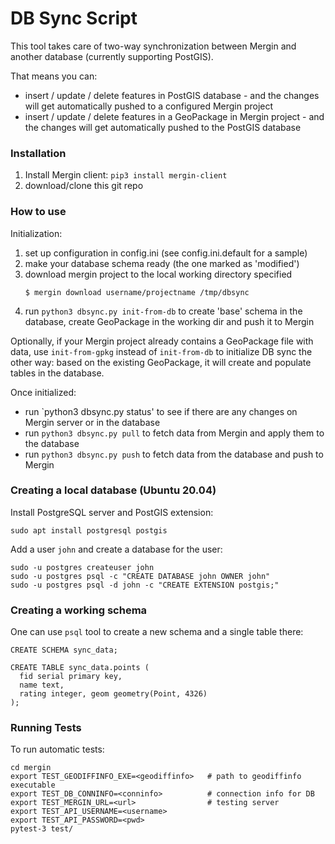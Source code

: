 # DB Sync Script

This tool takes care of two-way synchronization between Mergin and another database (currently supporting PostGIS).

That means you can:
- insert / update / delete features in PostGIS database - and the changes will get automatically
  pushed to a configured Mergin project
- insert / update / delete features in a GeoPackage in Mergin project - and the changes will get
  automatically pushed to the PostGIS database 

### Installation

1. Install Mergin client: `pip3 install mergin-client`
2. download/clone this git repo

### How to use

Initialization:

1. set up configuration in config.ini  (see config.ini.default for a sample)
2. make your database schema ready (the one marked as 'modified')
3. download mergin project to the local working directory specified
    ```
    $ mergin download username/projectname /tmp/dbsync
    ```
4. run `python3 dbsync.py init-from-db` to create 'base' schema in the database, create GeoPackage in the working dir and push it to Mergin

Optionally, if your Mergin project already contains a GeoPackage file with data,
use `init-from-gpkg` instead of `init-from-db` to initialize DB sync the other way:
based on the existing GeoPackage, it will create and populate tables in the database.

Once initialized:

- run `python3 dbsync.py status' to see if there are any changes on Mergin server or in the database
- run `python3 dbsync.py pull` to fetch data from Mergin and apply them to the database
- run `python3 dbsync.py push` to fetch data from the database and push to Mergin


### Creating a local database (Ubuntu 20.04)

Install PostgreSQL server and PostGIS extension:
```
sudo apt install postgresql postgis
```

Add a user `john` and create a database for the user:
```
sudo -u postgres createuser john
sudo -u postgres psql -c "CREATE DATABASE john OWNER john"
sudo -u postgres psql -d john -c "CREATE EXTENSION postgis;"
``` 

### Creating a working schema

One can use `psql` tool to create a new schema and a single table there:

```
CREATE SCHEMA sync_data;

CREATE TABLE sync_data.points (
  fid serial primary key,
  name text,
  rating integer, geom geometry(Point, 4326)
);
```

### Running Tests

To run automatic tests:

    cd mergin
    export TEST_GEODIFFINFO_EXE=<geodiffinfo>   # path to geodiffinfo executable
    export TEST_DB_CONNINFO=<conninfo>          # connection info for DB
    export TEST_MERGIN_URL=<url>                # testing server
    export TEST_API_USERNAME=<username>
    export TEST_API_PASSWORD=<pwd>
    pytest-3 test/
